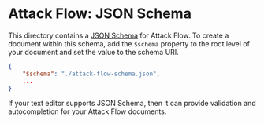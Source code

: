 # Attack Flow: JSON Schema

This directory contains a [JSON Schema](https://json-schema.org/) for Attack Flow. To create a document within this schema, add the `$schema` property to the root level of your document and set the value to the schema URI.

```json
{
    "$schema": "./attack-flow-schema.json",
    ...
}
```

If your text editor supports JSON Schema, then it can provide validation and autocompletion for your Attack Flow documents.
